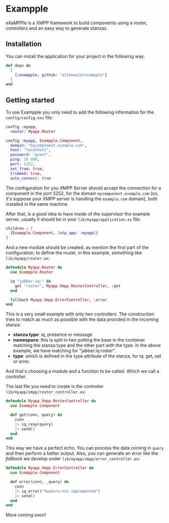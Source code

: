 # Exampple

eXaMPPle is a XMPP framework to build components using a router, controllers
and an easy way to generate stanzas.

## Installation

You can install the application for your project in the following way:

```elixir
def deps do
  [
    {:exampple, github: "altenwald/exampple"}
  ]
end
```

## Getting started

To use Exampple you only need to add the following information for the `config/config.exs` file:

```elixir
config :myapp,
  router: Myapp.Router

config :myapp, Exampple.Component,
  domain: "mycomponent.example.com",
  host: "localhost",
  password: "guest",
  ping: 30_000,
  port: 5252,
  set_from: true,
  trimmed: true,
  auto_connect: true
```

The configuration for you XMPP Server should accept the connection for a component in the port 5252, for the domain `mycomponent.example.com` (so, it's suppose your XMPP server is handling the `example.com` domain), both installed in the same machine.

After that, is a good idea to have inside of the supervisor the example server, usually it should be in your `lib/myapp/application.ex` file:

```elixir
children = [
  {Exampple.Component, [otp_app: :myapp]}
]
```

And a new module should be created, as mention the first part of the configuration, to define the router, in this example, something like `lib/myapp/router.ex`:

```elixir
defmodule Myapp.Router do
  use Exampple.Router

  iq "jabber:iq:" do
    get "roster", Myapp.Xmpp.RosterController, :get
  end

  fallback Myapp.Xmpp.ErrorController, :error
end
```

This is a very small example with only two controllers. The construction tries to match as much as possible with the data provided in the incoming stanza:

- **stanza type**: iq, presence or message
- **namespace**: this is split in two putting the base in the container matching the stanza type and the other part with the type. In the above example, we have matching for "jabber:iq:roster".
- **type**: which is defined in the type attribute of the stanza, for iq: get, set or error.

And that's choosing a module and a function to be called. Which we call a controller.

The last file you need to create is the controller `lib/myapp/xmpp/roster_controller.ex`:

```elixir
defmodule Myapp.Xmpp.RosterController do
  use Exampple.Component

  def get(conn, query) do
    conn
    |> iq_resp(query)
    |> send()
  end
end
```

This way we have a perfect echo. You can process the data coming in `query` and then perform a better output. Also, you can generate an error like the _fallback_ we develop under `lib/myapp/xmpp/error_controller.ex`:

```elixir
defmodule Myapp.Xmpp.ErrorController do
  use Exampple.Component

  def error(conn, _query) do
    conn
    |> iq_error("feature-not-implemented")
    |> send()
  end
end
```

More coming soon!
